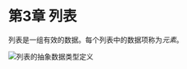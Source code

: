 # 第3章 列表

列表是一组有效的数据。每个列表中的数据项称为*元素*。

![列表的抽象数据类型定义](https://i.loli.net/2019/11/24/sTC82FOk4SGE3iq.jpg)